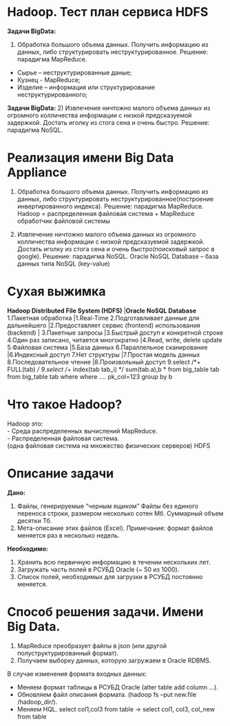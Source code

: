 # Hadoop. Тест план сервиса HDFS

<b>Задачи BigData:</b>
1) Обработка большого объема данных. Получить информацию из данных, либо структурировать неструктурированное.
Решение: парадигма MapReduce.

- Сырье – неструктурированные даные;
- Кузнец - MapReduce;
- Изделие – информация или структурирование неструктурированного;

<b>Задачи BigData:</b>
2) Извлечение ничтожно малого объема данных из огромного колличества информации с низкой предсказуемой задержкой. Достать иголку из стога сена и очень быстро.
Решение: парадигма NoSQL.

# Реализация имени Big Data Appliance </br>
1) Обработка большого объема данных. Получить информацию из данных, либо структурировать неструктурированное(построение инвертированного индекса).
Решение: парадигма MapReduce.
Hadoop = распределенная файловая система + MapReduce обработчик файловой системы

2) Извлечение ничтожно малого объема данных из огромного колличества информации с низкой предсказуемой задержкой. Достать иголку из стога сена и очень быстро(поисковый запрос в google).
Решение: парадигма NoSQL.
Oracle NoSQL Database – база данных типа NoSQL (key-value)

# Сухая выжимка
<b>Hadoop Distributed File System (HDFS)</b>  |<b>Oracle NoSQL Database</b>
1.Пакетная обработка                          |1.Real-Time
2.Подготавливает данные для дальнейшего       |2.Предоставляет сервис (frontend) 
использования (backend)                       |
3.Пакетные запросы                            |3.Быстрый доступ к конкретной строке
4.Один раз записано, читается многократно     |4.Read, write, delete update
5.Файловая система                            |5.База данных
6.Параллельное сканирование                   |6.Индексный доступ
7.Нет структуры                               |7.Простая модель данных
8.Последовательное чтение                     |8.Произвольный доступ
9.select /*+ FULL(tab) */                      9.select /*+ index(tab tab_i) */ 
sum(tab.a),b                                    *
from big_table tab                              from big_table tab
where                                           where
….                                              pk_col=123
group by b

# Что такое Hadoop?
Hadoop это:</br>
	- Среда распределенных вычислений MapReduce.</br>
	- Распределенная файловая система.</br>
 (одна файловая система на множество физических серверов) HDFS

# Описание задачи
<b>Дано:</b> 
1) Файлы, генерируемые “черным ящиком” Файлы без единого переноса строки, размером несколько сотен Мб. Суммарный объем десятки Тб.
2) Мета-описание этих файлов (Excel).
Примечание: формат файлов меняется раз в несколько недель.

<b>Необходимо:</b>
1) Хранить всю первичную информацию в течении нескольких лет.
2) Загружать часть полей в РСУБД Oracle (~ 50 из 1000).
3) Список полей, необходимых для загрузки в РСУБД постоянно меняется.

# Способ решения задачи. Имени Big Data.
1. MapReduce преобразует файлы в json (или другой полуструктурированный формат).
2. Получаем выборку данных, которую загружаем в Oracle RDBMS.

В случае изменения формата входных данных:
 - Меняем формат таблицы в РСУБД Oracle (alter table add column …).
 - Обновляем файл описания формата. (hadoop fs –put new.file /hadoop_dir/).
 -  Меняем HQL. select col1,col3 from table -> select col1, col3, col_new from table












